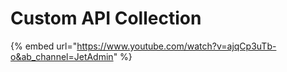 # Custom API Collection

{% embed url="https://www.youtube.com/watch?v=ajqCp3uTb-o&ab_channel=JetAdmin" %}

